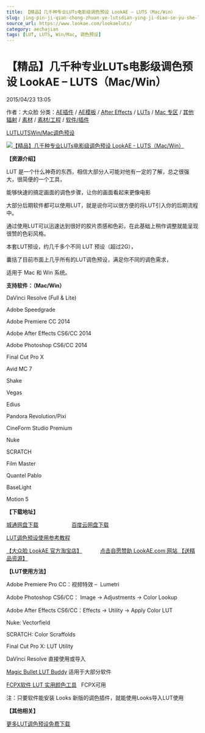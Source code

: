 ```yaml
---
title: 【精品】几千种专业LUTs电影级调色预设 LookAE – LUTS（Mac/Win）
slug: jing-pin-ji-qian-chong-zhuan-ye-lutsdian-ying-ji-diao-se-yu-she-lookae-luts-mac-win
source_url: https://www.lookae.com/lookaeluts/
category: aechajian
tags: [LUT, LUTS, Win/Mac, 调色预设]
---
```

# 【精品】几千种专业LUTs电影级调色预设 LookAE – LUTS（Mac/Win）

2015/04/23 13:05

作者：大众脸
分类：[AE插件](https://www.lookae.com/after-effects/aechajian/) / [AE模板](https://www.lookae.com/after-effects/other-after-effects/) / [After Effects](https://www.lookae.com/after-effects/) / [LUTs](https://www.lookae.com/sucai/lutsfile/) / [Mac 专区](https://www.lookae.com/mac-osx/) / [其他辐射](https://www.lookae.com/others/) / [素材](https://www.lookae.com/sucai/) / [素材/工程](https://www.lookae.com/others/sucaigongcheng/) / [软件/插件](https://www.lookae.com/qitarjcj/)

[LUT](https://www.lookae.com/tag/lut/)[LUTS](https://www.lookae.com/tag/luts/)[Win/Mac](https://www.lookae.com/tag/winmac/)[调色预设](https://www.lookae.com/tag/%e8%b0%83%e8%89%b2%e9%a2%84%e8%ae%be/)

[![【精品】几千种专业LUTs电影级调色预设 LookAE - LUTS（Mac/Win）](https://www.lookae.com/wp-content/uploads/2015/04/LOOKAELUTS.jpg "【精品】几千种专业LUTs电影级调色预设 LookAE - LUTS（Mac/Win）-LookAE.com")](https://www.lookae.com/wp-content/uploads/2015/04/LOOKAELUTS.jpg)

**【资源介绍】**

LUT 是一个什么神奇的东西，相信大部分人可能对他有一定的了解，总之很强大，很简便的一个工具，

能够快速的搞定画面的调色步骤，让你的画面看起来更像电影

大部分后期软件都可以使用LUT，就是说你可以很方便的将LUT引入你的后期流程中。

通过使用LUT可以迅速达到很好的胶片质感和色彩，在此基础上稍作调整就能呈现很赞的色彩风格。

本套LUT预设，约几千多个不同 LUT 预设（超过2G），

囊括了目前市面上几乎所有的LUT调色预设，满足你不同的调色需求，

适用于 Mac 和 Win 系统。

**支持软件：（Mac/Win）**

DaVinci Resolve (Full & Lite)

Adobe Speedgrade

Adobe Premiere CC 2014

Adobe After Effects CS6/CC 2014

Adobe Photoshop CS6/CC 2014

Final Cut Pro X

Avid MC 7

Shake

Vegas

Edius

Pandora Revolution/Pixi

CineForm Studio Premium

Nuke

SCRATCH

Film Master

Quantel Pablo

BaseLight

Motion 5

**【下载地址】**

[城通网盘下载](https://www.400gb.com/file/91223460)                      [百度云网盘下载](https://pan.baidu.com/s/1vv38y)

[LUT调色预设使用参考教程](https://www.400gb.com/file/93561938)

[【大众脸 LookAE 官方淘宝店】](https://lookae.taobao.com/)            [点击自愿赞助 LookAE.com 网站 【送精品资源】](https://www.lookae.com/sponsor/)

**【LUT使用方法】**

Adobe Premiere Pro CC：视频特效 –  Lumetri

Adobe Photoshop CS6/CC： Image → Adjustments → Color Lookup

Adobe After Effects CS6/CC：Effects → Utility → Apply Color LUT

Nuke: Vectorfield

SCRATCH: Color Scraffolds

Final Cut Pro X: LUT Utility

DaVinci Resolve 直接使用或导入

[Magic Bullet LUT Buddy](https://www.redgiant.com/downloads/free-products/) 适用于大部分软件

[FCPX软件 LUT 实用颜色工具](https://www.lookae.com/fcpx-lut/)   FCPX可用

注：只要软件能安装 Looks 新版的调色插件，就能使用Looks导入LUT使用

**【其他相关】**

[更多LUT调色预设免费下载](https://www.lookae.com/tag/lut/)
